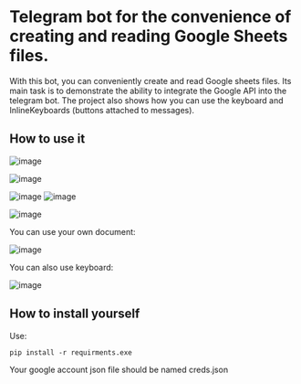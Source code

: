<h1> Telegram bot for the convenience of creating and reading Google Sheets files. </h1>

With this bot, you can conveniently create and read Google sheets files. Its main task is to demonstrate the ability to integrate the Google API into the telegram bot. The project also shows how you can use the keyboard and InlineKeyboards (buttons attached to messages).

<h2> How to use it </h2> 

![image](https://user-images.githubusercontent.com/59338155/231218734-34b2f8ec-4ad7-426b-be24-5db5f333534c.png)

![image](https://user-images.githubusercontent.com/59338155/231219230-c1e85cfb-2e58-42b9-8c01-2d1e1868f427.png)

![image](https://user-images.githubusercontent.com/59338155/231219984-fefbd8d3-cfb8-4d6d-ab50-f8eaf3b01765.png) ![image](https://user-images.githubusercontent.com/59338155/231219723-9e555818-c7a9-4c64-988b-db15b0c527a4.png)

![image](https://user-images.githubusercontent.com/59338155/231221142-b005eb3a-194d-4681-b0b9-50018c3ea6dd.png)

You can use your own document:

![image](https://user-images.githubusercontent.com/59338155/231220824-3493b9a4-cd8e-4bee-9b38-1421f7657c80.png)

You can also use keyboard:

![image](https://user-images.githubusercontent.com/59338155/231221465-6358784a-4e04-4444-a91e-4771722eaa94.png)

<h2> How to install yourself </h2>

Use:

    pip install -r requirments.exe
    
Your google account json file should be named creds.json

